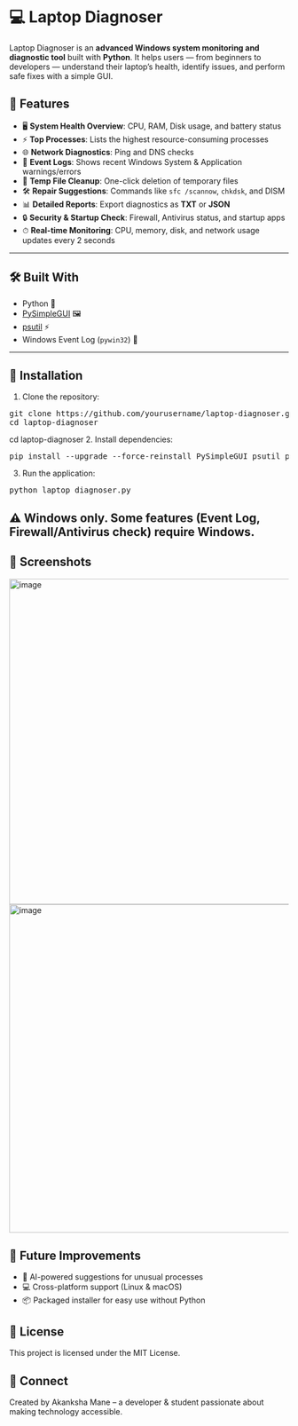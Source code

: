 # 💻 Laptop Diagnoser
Laptop Diagnoser is an **advanced Windows system monitoring and diagnostic tool** built with **Python**. It helps users — from beginners to developers — understand their laptop’s health, identify issues, and perform safe fixes with a simple GUI.

## 🚀 Features

- 🖥 **System Health Overview**: CPU, RAM, Disk usage, and battery status  
- ⚡ **Top Processes**: Lists the highest resource-consuming processes  
- 🌐 **Network Diagnostics**: Ping and DNS checks  
- 📝 **Event Logs**: Shows recent Windows System & Application warnings/errors  
- 🧹 **Temp File Cleanup**: One-click deletion of temporary files  
- 🛠 **Repair Suggestions**: Commands like `sfc /scannow`, `chkdsk`, and DISM  
- 📊 **Detailed Reports**: Export diagnostics as **TXT** or **JSON**  
- 🔒 **Security & Startup Check**: Firewall, Antivirus status, and startup apps  
- ⏱ **Real-time Monitoring**: CPU, memory, disk, and network usage updates every 2 seconds
--- 
## 🛠 Built With
- Python 🐍  
- [PySimpleGUI](https://pypi.org/project/PySimpleGUI/) 🖼  
- [psutil](https://pypi.org/project/psutil/) ⚡  
- Windows Event Log (`pywin32`) 📝  
---
## 💾 Installation

1. Clone the repository:  
<pre>
git clone https://github.com/yourusername/laptop-diagnoser.git
cd laptop-diagnoser
</pre>
cd laptop-diagnoser
2. Install dependencies:
<pre>pip install --upgrade --force-reinstall PySimpleGUI psutil pywin32</pre>
3. Run the application:
<pre>python laptop_diagnoser.py</pre>
⚠️ Windows only. Some features (Event Log, Firewall/Antivirus check) require Windows.
--- 
## 📸 Screenshots 
<img width="860" height="587" alt="image" src="https://github.com/user-attachments/assets/a054c4e2-395b-4182-af13-d27c97271094" />
<img width="858" height="592" alt="image" src="https://github.com/user-attachments/assets/6b81c47f-c274-45b7-b6ce-19542cfca81d" />

## 🔮 Future Improvements
- 🤖 AI-powered suggestions for unusual processes
- 💻 Cross-platform support (Linux & macOS)
- 📦 Packaged installer for easy use without Python

## 📄 License
This project is licensed under the MIT License.

## 💬 Connect
Created by Akanksha Mane – a developer & student passionate about making technology accessible.
